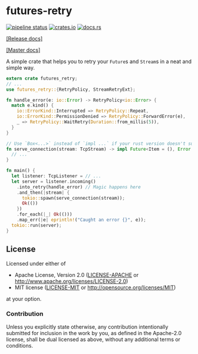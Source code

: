 # futures-retry

[![pipeline status](https://gitlab.com/mexus/futures-retry/badges/master/pipeline.svg)](https://gitlab.com/mexus/futures-retry/commits/master)
[![crates.io](https://img.shields.io/crates/v/futures-retry.svg)](https://crates.io/crates/futures-retry)
[![docs.rs](https://docs.rs/futures-retry/badge.svg)](https://docs.rs/futures-retry)

[[Release docs]](https://docs.rs/futures-retry/)

[[Master docs]](https://mexus.gitlab.io/futures-retry/futures_retry/)

A simple crate that helps you to retry your `Future`s and `Stream`s in a neat
and simple way.

```rust
extern crate futures_retry;
// ...
use futures_retry::{RetryPolicy, StreamRetryExt};

fn handle_error(e: io::Error) -> RetryPolicy<io::Error> {
  match e.kind() {
    io::ErrorKind::Interrupted => RetryPolicy::Repeat,
    io::ErrorKind::PermissionDenied => RetryPolicy::ForwardError(e),
    _ => RetryPolicy::WaitRetry(Duration::from_millis(5)),
  }
}

// Use `Box<...>` instead of `impl ...` if your rust version doesn't support `impl Trait`.
fn serve_connection(stream: TcpStream) -> impl Future<Item = (), Error = ()> + Send {
  // ...
}

fn main() {
  let listener: TcpListener = // ...
  let server = listener.incoming()
    .into_retry(handle_error) // Magic happens here
    .and_then(|stream| {
      tokio::spawn(serve_connection(stream));
      Ok(())
    })
    .for_each(|_| Ok(()))
    .map_err(|e| eprintln!("Caught an error {}", e));
  tokio::run(server);
}
```

## License

Licensed under either of

 * Apache License, Version 2.0 ([LICENSE-APACHE](LICENSE-APACHE) or http://www.apache.org/licenses/LICENSE-2.0)
 * MIT license ([LICENSE-MIT](LICENSE-MIT) or http://opensource.org/licenses/MIT)

at your option.

### Contribution

Unless you explicitly state otherwise, any contribution intentionally submitted
for inclusion in the work by you, as defined in the Apache-2.0 license, shall be dual licensed as above, without any
additional terms or conditions.
